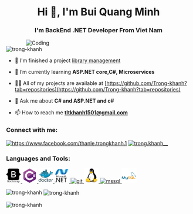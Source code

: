 


<h1 align="center">Hi 👋, I'm Bui Quang Minh</h1>
<h3 align="center">I'm BackEnd .NET Developer From Viet Nam</h3>

<img align="right" alt="Coding" width="450" src="https://scontent.fdad3-6.fna.fbcdn.net/v/t39.30808-6/343516685_613284204051846_6388941649174896359_n.jpg?_nc_cat=100&cb=99be929b-3346023f&ccb=1-7&_nc_sid=09cbfe&_nc_ohc=nhOScnVMsEgAX_oWoNF&_nc_ht=scontent.fdad3-6.fna&oh=00_AfCI0YpIKlSKGKw7dG9drFro2nBLGrp7xaZzp2MhiHb91w&oe=64A4A9E2">

<p align="left"> <img src="https://komarev.com/ghpvc/?username=trong-khanh&label=Profile%20views&color=0e75b6&style=flat" alt="trong-khanh" /> </p>

- 🔭 I'm finished a project [library management](https://github.com/Trong-khanh/library-management)

- 🌱 I’m currently learning **ASP.NET core,C#, Microservices**

- 👨‍💻 All of my projects are available at [https://github.com/Trong-khanh?tab=repositories](https://github.com/Trong-khanh?tab=repositories)

- 💬 Ask me about **C# and ASP.NET and c#**

- 📫 How to reach me **tltkhanh1501@gmail.com**

<h3 align="left">Connect with me:</h3>
<p align="left">
<a href="https://fb.com/https://www.facebook.com/thanle.trongkhanh.1" target="blank"><img align="center" src="https://raw.githubusercontent.com/rahuldkjain/github-profile-readme-generator/master/src/images/icons/Social/facebook.svg" alt="https://www.facebook.com/thanle.trongkhanh.1" height="30" width="40" /></a>
<a href="https://instagram.com/trong.khanh__" target="blank"><img align="center" src="https://raw.githubusercontent.com/rahuldkjain/github-profile-readme-generator/master/src/images/icons/Social/instagram.svg" alt="trong.khanh__" height="30" width="40" /></a>
</p>

<h3 align="left">Languages and Tools:</h3>
<p align="left"> <a href="https://getbootstrap.com" target="_blank" rel="noreferrer"> <img src="https://raw.githubusercontent.com/devicons/devicon/master/icons/bootstrap/bootstrap-plain-wordmark.svg" alt="bootstrap" width="40" height="40"/> </a> <a href="https://www.w3schools.com/cs/" target="_blank" rel="noreferrer"> <img src="https://raw.githubusercontent.com/devicons/devicon/master/icons/csharp/csharp-original.svg" alt="csharp" width="40" height="40"/> </a> <a href="https://www.docker.com/" target="_blank" rel="noreferrer"> <img src="https://raw.githubusercontent.com/devicons/devicon/master/icons/docker/docker-original-wordmark.svg" alt="docker" width="40" height="40"/> </a> <a href="https://dotnet.microsoft.com/" target="_blank" rel="noreferrer"> <img src="https://raw.githubusercontent.com/devicons/devicon/master/icons/dot-net/dot-net-original-wordmark.svg" alt="dotnet" width="40" height="40"/> </a> <a href="https://git-scm.com/" target="_blank" rel="noreferrer"> <img src="https://www.vectorlogo.zone/logos/git-scm/git-scm-icon.svg" alt="git" width="40" height="40"/> </a> <a href="https://www.linux.org/" target="_blank" rel="noreferrer"> <img src="https://raw.githubusercontent.com/devicons/devicon/master/icons/linux/linux-original.svg" alt="linux" width="40" height="40"/> </a> <a href="https://www.microsoft.com/en-us/sql-server" target="_blank" rel="noreferrer"> <img src="https://www.svgrepo.com/show/303229/microsoft-sql-server-logo.svg" alt="mssql" width="40" height="40"/> </a> <a href="https://www.mysql.com/" target="_blank" rel="noreferrer"> <img src="https://raw.githubusercontent.com/devicons/devicon/master/icons/mysql/mysql-original-wordmark.svg" alt="mysql" width="40" height="40"/> </a> </p>

<p><img align="left" src="https://github-readme-stats.vercel.app/api/top-langs?username=trong-khanh&show_icons=true&locale=en&layout=compact" alt="trong-khanh" /></p>

<p>&nbsp;<img align="center" src="https://github-readme-stats.vercel.app/api?username=trong-khanh&show_icons=true&locale=en" alt="trong-khanh" /></p>

<p><img align="center" src="https://github-readme-streak-stats.herokuapp.com/?user=trong-khanh&" alt="trong-khanh" /></p>
